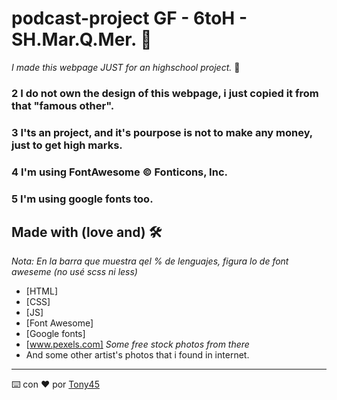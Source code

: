 # podcast-project GF - 6toH - SH.Mar.Q.Mer. 🔧
_I made this webpage JUST for an highschool project._ 🚀
### 2 I do not own the design of this webpage, i just copied it from that "famous other".
### 3 I'ts an project, and it's pourpose is not to make any money, just to get high marks.
### 4 I'm using FontAwesome © Fonticons, Inc.
### 5 I'm using google fonts too.

## Made with (love and) 🛠️
_Nota: En la barra que muestra qel % de lenguajes, figura lo de font aweseme (no usé scss ni less)_

* [HTML]
* [CSS]
* [JS]
* [Font Awesome]
* [Google fonts]
* [www.pexels.com] _Some free stock photos from there_
* And some other artist's photos that i found in internet.


---
⌨️ con ❤️ por [Tony45](https://github.com/TonyHermann) 
